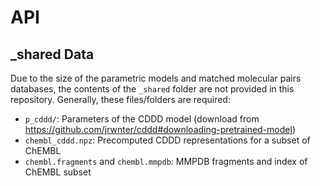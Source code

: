# API

## _shared Data
Due to the size of the parametric models and matched molecular pairs databases, the contents of the `_shared` folder are not provided in this repository. 
Generally, these files/folders are required:
* `p_cddd/`: Parameters of the CDDD model (download from https://github.com/jrwnter/cddd#downloading-pretrained-model)
* `chembl_cddd.npz`: Precomputed CDDD representations for a subset of ChEMBL
* `chembl.fragments` and `chembl.mmpdb`: MMPDB fragments and index of ChEMBL subset

